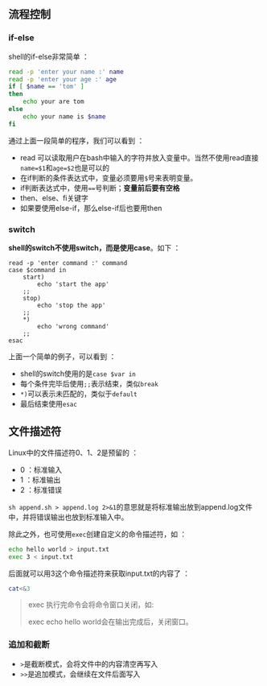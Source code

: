 ## 流程控制

### if-else

shell的if-else非常简单 ：

```bash
read -p 'enter your name :' name
read -p 'enter your age :' age
if [ $name == 'tom' ]
then
	echo your are tom
else
    echo your name is $name
fi
```

通过上面一段简单的程序，我们可以看到 ：

- read 可以读取用户在bash中输入的字符并放入变量中。当然不使用read直接 `name=$1`和`age=$2`也是可以的
- 在if判断的条件表达式中，变量必须要用`$`号来表明变量。
- if判断表达式中，使用`==`号判断；**变量前后要有空格**
- then、else、fi关键字
- 如果要使用else-if，那么else-if后也要用then



### switch

**shell的switch不使用switch，而是使用case**。如下 ：

```base
read -p 'enter command :' command
case $command in
	start)
		echo 'start the app'
	;;
	stop)
		echo 'stop the app'
	;;
	*)
		echo 'wrong command'
	;;
esac
```

上面一个简单的例子，可以看到 ：

- shell的switch使用的是`case $var in`
- 每个条件完毕后使用`;;`表示结束，类似`break`
- `*)`可以表示未匹配的，类似于`default`
- 最后结束使用`esac`





## 文件描述符

Linux中的文件描述符0、1、2是预留的 ：

- 0 ：标准输入
- 1 ：标准输出
- 2 ：标准错误

`sh append.sh > append.log 2>&1`的意思就是将标准输出放到append.log文件中，并将错误输出也放到标准输入中。

除此之外，也可使用`exec`创建自定义的命令描述符，如 ：

```bash
echo hello world > input.txt
exec 3 < input.txt
```

后面就可以用3这个命令描述符来获取input.txt的内容了 ：

```bash
cat<&3
```

> exec 执行完命令会将命令窗口关闭，如:
>
> exec echo hello world会在输出完成后，关闭窗口。



### 追加和截断

-  `>`是截断模式，会将文件中的内容清空再写入
- `>>`是追加模式，会继续在文件后面写入